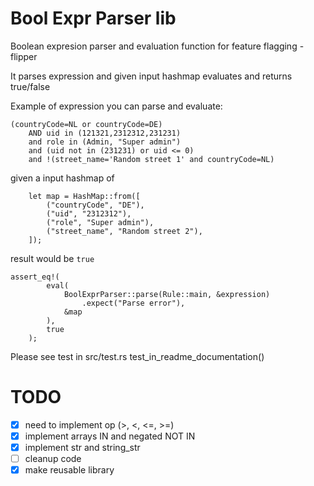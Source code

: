 # Bool Expr Parser lib

Boolean expresion parser and evaluation function for feature flagging - flipper

It parses expression and given input hashmap evaluates and returns true/false

Example of expression you can parse and evaluate:

```
(countryCode=NL or countryCode=DE) 
    AND uid in (121321,2312312,231231) 
    and role in (Admin, "Super admin")
    and (uid not in (231231) or uid <= 0) 
    and !(street_name='Random street 1' and countryCode=NL)
```

given a input hashmap of
```
    let map = HashMap::from([
        ("countryCode", "DE"),
        ("uid", "2312312"),
        ("role", "Super admin"),
        ("street_name", "Random street 2"),
    ]);
```

result would be `true`

```
assert_eq!(
        eval(
            BoolExprParser::parse(Rule::main, &expression)
                .expect("Parse error"),
            &map
        ),
        true
    );
```

Please see test in src/test.rs test_in_readme_documentation()

# TODO

- [x] need to implement op (>, <, <=, >=)
- [x] implement arrays IN and negated NOT IN
- [x] implement str and string_str
- [ ] cleanup code
- [x] make reusable library

